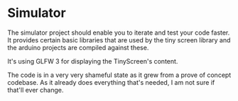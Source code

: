 # Simulator

The simulator project should enable you to iterate and test your code faster.
It provides certain basic libraries that are used by the tiny screen library 
and the arduino projects are compiled against these.

It's using GLFW 3 for displaying the TinyScreen's content. 

The code is in a very very shameful state as it grew from a prove of concept 
codebase. As it already does everything that's needed, I am not sure if that'll ever change.